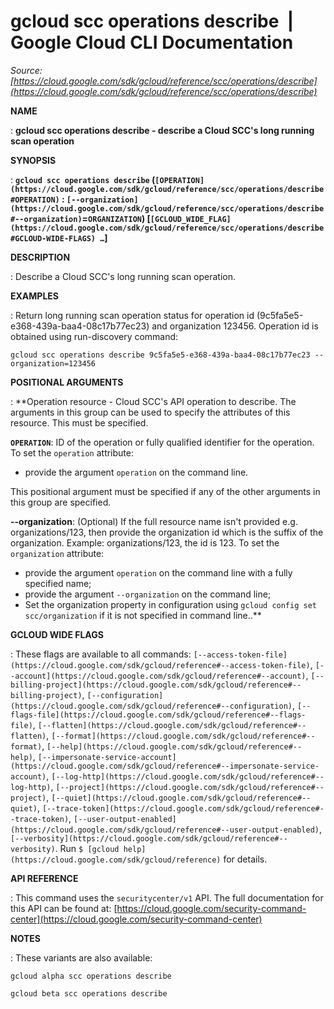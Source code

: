 # gcloud scc operations describe  |  Google Cloud CLI Documentation

*Source: [https://cloud.google.com/sdk/gcloud/reference/scc/operations/describe](https://cloud.google.com/sdk/gcloud/reference/scc/operations/describe)*

**NAME**

: **gcloud scc operations describe - describe a Cloud SCC's long running scan operation**

**SYNOPSIS**

: **`gcloud scc operations describe` (`[OPERATION](https://cloud.google.com/sdk/gcloud/reference/scc/operations/describe#OPERATION)` : `[--organization](https://cloud.google.com/sdk/gcloud/reference/scc/operations/describe#--organization)`=`ORGANIZATION`) [`[GCLOUD_WIDE_FLAG](https://cloud.google.com/sdk/gcloud/reference/scc/operations/describe#GCLOUD-WIDE-FLAGS) …`]**

**DESCRIPTION**

: Describe a Cloud SCC's long running scan operation.

**EXAMPLES**

: Return long running scan operation status for operation id
(9c5fa5e5-e368-439a-baa4-08c17b77ec23) and organization 123456. Operation id is
obtained using run-discovery command:

```
gcloud scc operations describe 9c5fa5e5-e368-439a-baa4-08c17b77ec23 --organization=123456
```

**POSITIONAL ARGUMENTS**

: **Operation resource - Cloud SCC's API operation to describe. The arguments in
this group can be used to specify the attributes of this resource.
This must be specified.

**`OPERATION`**:
ID of the operation or fully qualified identifier for the operation.
To set the `operation` attribute:

- provide the argument `operation` on the command line.

This positional argument must be specified if any of the other arguments in this
group are specified.

**--organization**:
(Optional) If the full resource name isn't provided e.g. organizations/123, then
provide the organization id which is the suffix of the organization. Example:
organizations/123, the id is 123.
To set the `organization` attribute:

- provide the argument `operation` on the command line with a fully
specified name;
- provide the argument `--organization` on the command line;
- Set the organization property in configuration using `gcloud config set
scc/organization` if it is not specified in command line..**

**GCLOUD WIDE FLAGS**

: These flags are available to all commands: `[--access-token-file](https://cloud.google.com/sdk/gcloud/reference#--access-token-file)`,
`[--account](https://cloud.google.com/sdk/gcloud/reference#--account)`, `[--billing-project](https://cloud.google.com/sdk/gcloud/reference#--billing-project)`,
`[--configuration](https://cloud.google.com/sdk/gcloud/reference#--configuration)`,
`[--flags-file](https://cloud.google.com/sdk/gcloud/reference#--flags-file)`,
`[--flatten](https://cloud.google.com/sdk/gcloud/reference#--flatten)`, `[--format](https://cloud.google.com/sdk/gcloud/reference#--format)`, `[--help](https://cloud.google.com/sdk/gcloud/reference#--help)`, `[--impersonate-service-account](https://cloud.google.com/sdk/gcloud/reference#--impersonate-service-account)`,
`[--log-http](https://cloud.google.com/sdk/gcloud/reference#--log-http)`,
`[--project](https://cloud.google.com/sdk/gcloud/reference#--project)`, `[--quiet](https://cloud.google.com/sdk/gcloud/reference#--quiet)`, `[--trace-token](https://cloud.google.com/sdk/gcloud/reference#--trace-token)`, `[--user-output-enabled](https://cloud.google.com/sdk/gcloud/reference#--user-output-enabled)`,
`[--verbosity](https://cloud.google.com/sdk/gcloud/reference#--verbosity)`.
Run `$ [gcloud help](https://cloud.google.com/sdk/gcloud/reference)` for details.

**API REFERENCE**

: This command uses the `securitycenter/v1` API. The full documentation
for this API can be found at: [https://cloud.google.com/security-command-center](https://cloud.google.com/security-command-center)

**NOTES**

: These variants are also available:

```
gcloud alpha scc operations describe
```

```
gcloud beta scc operations describe
```